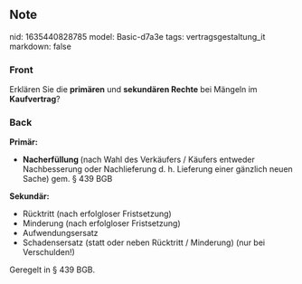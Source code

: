 ## Note
nid: 1635440828785
model: Basic-d7a3e
tags: vertragsgestaltung_it
markdown: false

### Front
Erklären Sie die <b>primären</b> und <b>sekundären Rechte</b> bei
Mängeln im <b>Kaufvertrag</b>?

### Back
<div><strong>Primär:</strong></div><ul><li><b>Nacherfüllung </b>(nach Wahl des Verkäufers / Käufers entweder Nachbesserung oder Nachlieferung d. h. Lieferung einer gänzlich neuen Sache) gem. § 439 BGB</li></ul><div><strong>Sekundär:</strong></div><ul><li>Rücktritt (nach erfolgloser Fristsetzung)</li><li>Minderung (nach erfolgloser Fristsetzung)</li><li>Aufwendungsersatz</li><li>Schadensersatz (statt oder neben Rücktritt / Minderung) (nur bei Verschulden!)</li></ul>Geregelt in § 439 BGB.
